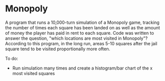# Monopoly

A program that runs a 10,000-turn simulation of a Monopoly game, tracking the number of times each square has been landed on as well as the amount of money the player has paid in rent to each square. Code was written to answer the question, "which locations are most visited in Monopoly"? According to this program, in the long run, areas 5-10 squares after the jail square tend to be visited proportionally more often.

To do:
- Run simulation many times and create a histogram/bar chart of the x most visited squares
